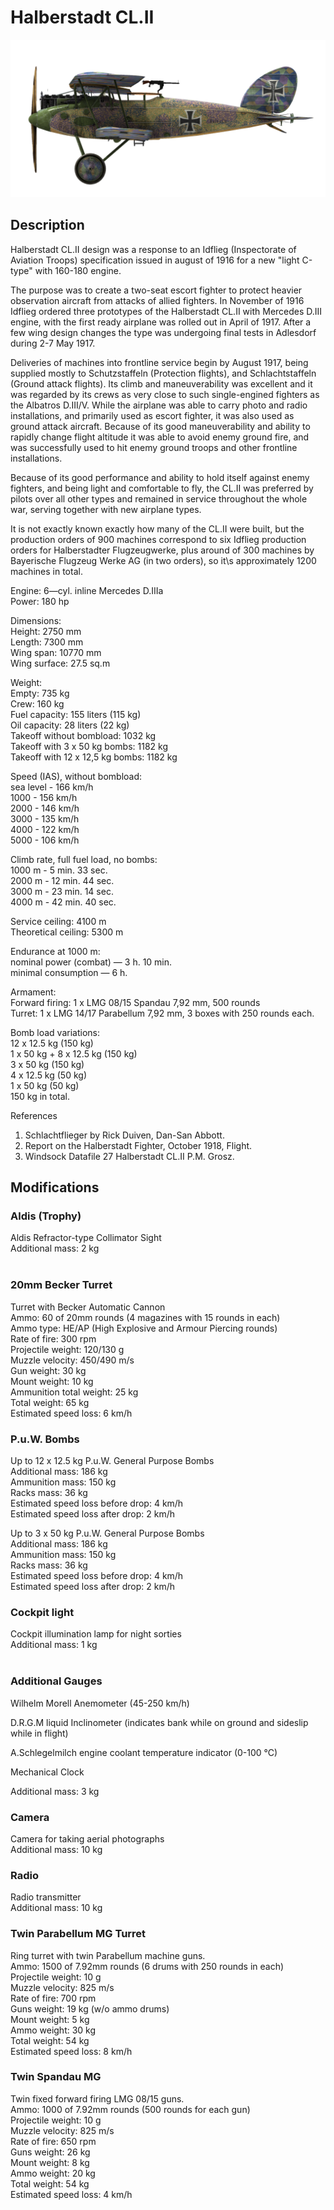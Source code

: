 # Halberstadt CL.II  
  
![halberstadtcl2](../images/halberstadtcl2.png)  
  
## Description  
  
Halberstadt CL.II design was a response to an Idflieg (Inspectorate of Aviation Troops) specification issued in august of 1916 for a new "light C-type" with 160-180 engine.  
  
The purpose was to create a two-seat escort fighter to protect heavier observation aircraft from attacks of allied fighters. In November of 1916 Idflieg ordered three prototypes of the Halberstadt CL.II with Mercedes D.III engine, with the first ready airplane was rolled out in April of 1917. After a few wing design changes the type was undergoing final tests in Adlesdorf during 2-7 May 1917.  
  
Deliveries of machines into frontline service begin by August 1917, being supplied mostly to Schutzstaffeln (Protection flights), and Schlachtstaffeln (Ground attack flights). Its climb and maneuverability was excellent and it was regarded by its crews as very close to such single-engined fighters as the Albatros D.III/V. While the airplane was able to carry photo and radio installations, and primarily used as escort fighter, it was also used as ground attack aircraft. Because of its good maneuverability and ability to rapidly change flight altitude it was able to avoid enemy ground fire, and was successfully used to hit enemy ground troops and other frontline installations.  
  
Because of its good performance and ability to hold itself against enemy fighters, and being light and comfortable to fly, the CL.II was preferred by pilots over all other types and remained in service throughout the whole war, serving together with new airplane types.  
  
It is not exactly known exactly how many of the CL.II were built, but the production orders of 900 machines correspond to six Idflieg production orders for Halberstadter Flugzeugwerke, plus around of 300 machines by Bayerische Flugzeug Werke AG (in two orders), so it\s approximately 1200 machines in total.  
  
  
Engine: 6—cyl. inline Mercedes D.IIIa  
Power: 180 hp  
  
Dimensions:  
Height: 2750 mm  
Length: 7300 mm  
Wing span: 10770 mm  
Wing surface: 27.5 sq.m  
  
Weight:  
Empty: 735 kg  
Crew: 160 kg  
Fuel capacity: 155 liters (115 kg)  
Oil capacity: 28 liters (22 kg)  
Takeoff without bombload: 1032 kg  
Takeoff with 3 x 50 kg bombs: 1182 kg  
Takeoff with 12 x 12,5 kg bombs: 1182 kg  
  
Speed (IAS), without bombload:  
sea level - 166 km/h  
1000 - 156 km/h  
2000 - 146 km/h  
3000 - 135 km/h  
4000 - 122 km/h  
5000 - 106 km/h  
  
Climb rate, full fuel load, no bombs:  
1000 m -  5 min. 33 sec.  
2000 m - 12 min. 44 sec.  
3000 m - 23 min. 14 sec.  
4000 m - 42 min. 40 sec.  
  
Service ceiling: 4100 m  
Theoretical ceiling: 5300 m  
  
Endurance at 1000 m:  
nominal power (combat) — 3 h. 10 min.  
minimal consumption — 6 h.  
  
Armament:  
Forward firing: 1 х LMG 08/15 Spandau 7,92 mm, 500 rounds  
Turret: 1 х LMG 14/17 Parabellum 7,92 mm, 3 boxes with 250 rounds each.  
  
Bomb load variations:  
12 x 12.5 kg (150 kg)  
1 x 50 kg + 8 x 12.5 kg (150 kg)  
3 x 50 kg (150 kg)  
4 x 12.5 kg (50 kg)  
1 x 50 kg (50 kg)  
150 kg in total.  
  
References  
1) Schlachtflieger by Rick Duiven, Dan-San Abbott.  
2) Report on the Halberstadt Fighter, October 1918, Flight.  
3) Windsock Datafile 27 Halberstadt CL.II P.M. Grosz.  
  
## Modifications  
  
  
### Aldis (Trophy)  
  
Aldis Refractor-type Collimator Sight  
Additional mass: 2 kg  
  ﻿
  
### 20mm Becker Turret  
  
Turret with Becker Automatic Cannon  
Ammo: 60 of 20mm rounds (4 magazines with 15 rounds in each)  
Ammo type: HE/AP (High Explosive and Armour Piercing rounds)  
Rate of fire: 300 rpm  
Projectile weight: 120/130 g  
Muzzle velocity: 450/490 m/s  
Gun weight: 30 kg  
Mount weight: 10 kg  
Ammunition total weight: 25 kg  
Total weight: 65 kg  
Estimated speed loss: 6 km/h  
  
### P.u.W. Bombs  
  
Up to 12 x 12.5 kg P.u.W. General Purpose Bombs  
Additional mass: 186 kg  
Ammunition mass: 150 kg  
Racks mass: 36 kg  
Estimated speed loss before drop: 4 km/h  
Estimated speed loss after drop: 2 km/h  
  
Up to 3 x 50 kg P.u.W. General Purpose Bombs  
Additional mass: 186 kg  
Ammunition mass: 150 kg  
Racks mass: 36 kg  
Estimated speed loss before drop: 4 km/h  
Estimated speed loss after drop: 2 km/h  
  
### Cockpit light  
  
Cockpit illumination lamp for night sorties  
Additional mass: 1 kg  
  ﻿
  
### Additional Gauges  
  
Wilhelm Morell Anemometer (45-250 km/h)  
  
D.R.G.M liquid Inclinometer (indicates bank while on ground and sideslip while in flight)  
  
A.Schlegelmilch engine coolant temperature indicator (0-100 °C)  
  
Mechanical Clock  
  
Additional mass: 3 kg  
  
### Camera  
  
Camera for taking aerial photographs  
Additional mass: 10 kg  
  
  
### Radio  
  
Radio transmitter  
Additional mass: 10 kg  ﻿
  
### Twin Parabellum MG Turret  
  
Ring turret with twin Parabellum machine guns.  
Ammo: 1500 of 7.92mm rounds (6 drums with 250 rounds in each)  
Projectile weight: 10 g  
Muzzle velocity: 825 m/s  
Rate of fire: 700 rpm  
Guns weight: 19 kg (w/o ammo drums)  
Mount weight: 5 kg  
Ammo weight: 30 kg  
Total weight: 54 kg  
Estimated speed loss: 8 km/h  ﻿
  
### Twin Spandau MG  
  
Twin fixed forward firing LMG 08/15 guns.  
Ammo: 1000 of 7.92mm rounds (500 rounds for each gun)  
Projectile weight: 10 g  
Muzzle velocity: 825 m/s  
Rate of fire: 650 rpm  
Guns weight: 26 kg  
Mount weight: 8 kg  
Ammo weight: 20 kg  
Total weight: 54 kg  
Estimated speed loss: 4 km/h  
